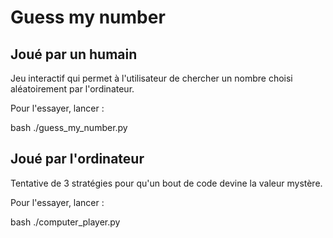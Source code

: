 # Guess my number


## Joué par un humain

Jeu interactif qui permet à l'utilisateur de chercher un nombre choisi aléatoirement par l'ordinateur.

Pour l'essayer, lancer :

bash
./guess_my_number.py



## Joué par l'ordinateur

Tentative de 3 stratégies pour qu'un bout de code devine la valeur mystère.

Pour l'essayer, lancer :

bash
./computer_player.py
